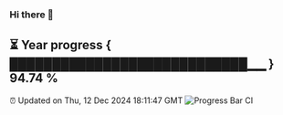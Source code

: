 ### Hi there 👋
⏳ Year progress { ████████████████████████████▁▁ } 94.74 %
---
⏰ Updated on Thu, 12 Dec 2024 18:11:47 GMT
![Progress Bar CI](https://github.com/Moyi321/Moyi321/workflows/Progress%20Bar%20CI/badge.svg)
